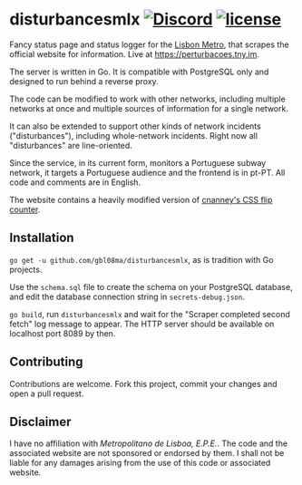 # disturbancesmlx [![Discord](https://img.shields.io/discord/334423823552217090.svg)](https://discord.gg/hhuC7fc) [![license](https://img.shields.io/github/license/gbl08ma/disturbancesmlx.svg)](https://github.com/gbl08ma/disturbancesmlx/blob/master/LICENSE)
Fancy status page and status logger for the [Lisbon Metro](http://www.metrolisboa.pt/), that scrapes the official website for information. Live at https://perturbacoes.tny.im.

The server is written in Go. It is compatible with PostgreSQL only and designed to run behind a reverse proxy.

The code can be modified to work with other networks, including multiple networks at once and multiple sources of information for a single network.

It can also be extended to support other kinds of network incidents ("disturbances"), including whole-network incidents. Right now all "disturbances" are line-oriented.

Since the service, in its current form, monitors a Portuguese subway network, it targets a Portuguese audience and the frontend is in pt-PT. All code and comments are in English.

The website contains a heavily modified version of [cnanney's CSS flip counter](https://github.com/cnanney/css-flip-counter).

## Installation

`go get -u github.com/gbl08ma/disturbancesmlx`, as is tradition with Go projects.

Use the `schema.sql` file to create the schema on your PostgreSQL database, and edit the database connection string in `secrets-debug.json`.

`go build`, run `disturbancesmlx` and wait for the "Scraper completed second fetch" log message to appear. The HTTP server should be available on localhost port 8089 by then.

## Contributing

Contributions are welcome. Fork this project, commit your changes and open a pull request.

## Disclaimer

I have no affiliation with _Metropolitano de Lisboa, E.P.E._. The code and the associated website are not sponsored or endorsed by them. I shall not be liable for any damages arising from the use of this code or associated website.
